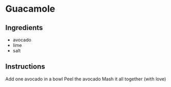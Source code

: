 # Guacamole
## Ingredients
* avocado
* lime
* salt
## Instructions
Add one avocado in a bowl
Peel the avocado
Mash it all together (with love)
